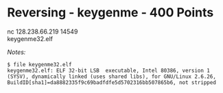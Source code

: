 # Reversing - keygenme - 400 Points  

nc 128.238.66.219 14549  
keygenme32.elf  

_Notes:_  

	$ file keygenme32.elf  
	keygenme32.elf: ELF 32-bit LSB  executable, Intel 80386, version 1 (SYSV), dynamically linked (uses shared libs), for GNU/Linux 2.6.26, BuildID[sha1]=da8882335f9c69badfdfe5d5702316bb507865b6, not stripped  
	
